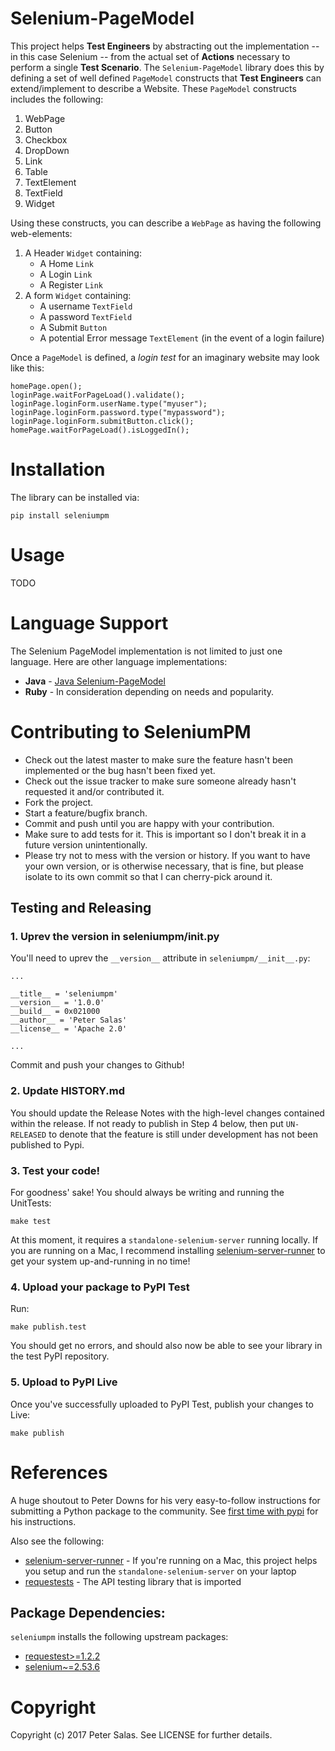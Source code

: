 Selenium-PageModel
==================

This project helps **Test Engineers** by abstracting out the implementation -- in this case Selenium -- from the actual set of **Actions** necessary to perform a single **Test Scenario**. The `Selenium-PageModel` library does this by defining a set of well defined `PageModel` constructs that **Test Engineers** can extend/implement to describe a Website. These `PageModel` constructs includes the following:

1. WebPage
2. Button
3. Checkbox
4. DropDown
6. Link
7. Table
8. TextElement
9. TextField
10. Widget

Using these constructs, you can describe a `WebPage` as having the following web-elements:

1. A Header `Widget` containing:
	* A Home `Link`
	* A Login `Link`
	* A Register `Link`
2. A form `Widget` containing:
	* A username `TextField`
	* A password `TextField`
	* A Submit `Button`
	* A potential Error message `TextElement` (in the event of a login failure)

Once a `PageModel` is defined, a _login test_ for an imaginary website may look like this:

	homePage.open();
	loginPage.waitForPageLoad().validate();
	loginPage.loginForm.userName.type("myuser");
	loginPage.loginForm.password.type("mypassword");
	loginPage.loginForm.submitButton.click();
	homePage.waitForPageLoad().isLoggedIn();

# Installation

The library can be installed via:

	pip install seleniumpm

# Usage

TODO

# Language Support

The Selenium PageModel implementation is not limited to just one language. Here are other language implementations:

* **Java** - [Java Selenium-PageModel](https://github.com/gradeawarrior/selenium-pagemodel)
* **Ruby** - In consideration depending on needs and popularity.


# Contributing to SeleniumPM
 
* Check out the latest master to make sure the feature hasn't been implemented or the bug hasn't been fixed yet.
* Check out the issue tracker to make sure someone already hasn't requested it and/or contributed it.
* Fork the project.
* Start a feature/bugfix branch.
* Commit and push until you are happy with your contribution.
* Make sure to add tests for it. This is important so I don't break it in a future version unintentionally.
* Please try not to mess with the version or history. If you want to have your own version, or is otherwise necessary, that is fine, but please isolate to its own commit so that I can cherry-pick around it.

## Testing and Releasing

### 1. Uprev the version in seleniumpm/__init__.py

You'll need to uprev the `__version__` attribute in `seleniumpm/__init__.py`:

	...
	
	__title__ = 'seleniumpm'
	__version__ = '1.0.0'
	__build__ = 0x021000
	__author__ = 'Peter Salas'
	__license__ = 'Apache 2.0'
	
	...
	
Commit and push your changes to Github!

### 2. Update HISTORY.md

You should update the Release Notes with the high-level changes contained within the release. If not ready to publish in Step 4 below, then put `UN-RELEASED` to denote that the feature is still under development has not been published to Pypi.

### 3. Test your code!

For goodness' sake! You should always be writing and running the UnitTests:

    make test

At this moment, it requires a `standalone-selenium-server` running locally. If you are running on a Mac, I recommend installing [selenium-server-runner](https://github.com/gradeawarrior/selenium-server-runner) to get your system up-and-running in no time!

### 4. Upload your package to PyPI Test

Run:

	make publish.test
	
You should get no errors, and should also now be able to see your library in the test PyPI repository.

### 5. Upload to PyPI Live

Once you've successfully uploaded to PyPI Test, publish your changes to Live:

	make publish

# References

A huge shoutout to Peter Downs for his very easy-to-follow instructions for submitting a Python package to the community. See [first time with pypi](http://peterdowns.com/posts/first-time-with-pypi.html) for his instructions.

Also see the following:

- [selenium-server-runner](https://github.com/gradeawarrior/selenium-server-runner) - If you're running on a Mac, this project helps you setup and run the `standalone-selenium-server` on your laptop
- [requestests](https://github.com/gradeawarrior/requestests) - The API testing library that is imported

## Package Dependencies:

`seleniumpm` installs the following upstream packages:

- [requestest>=1.2.2](https://pypi.python.org/pypi/requestests/)
- [selenium~=2.53.6](https://pypi.python.org/pypi/selenium/2.53.6)

# Copyright

Copyright (c) 2017 Peter Salas. See LICENSE for
further details.